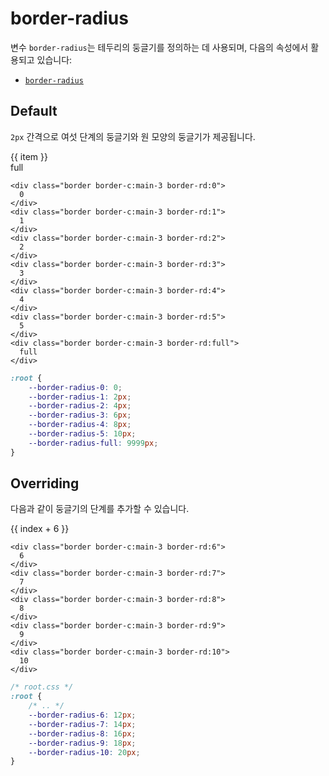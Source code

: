 <script setup>
import ExampleSection from "../components/ExampleSection.vue"
</script>

# border-radius

변수 `border-radius`는 테두리의 둥글기를 정의하는 데 사용되며, 다음의 속성에서 활용되고 있습니다:

-   [`border-radius`](../utility/border/border-radius.md)

## Default

`2px` 간격으로 여섯 단계의 둥글기와 원 모양의 둥글기가 제공됩니다.

<ExampleSection>
    <div class="d:flex gap:3">
        <div v-for="item of Array.from({length: 6}, (v, i) => i + 0)" class="h:10 w:10" :class="`d:flex ai:center jc:center bg-color:base-1 border border-c:main-3 border-rd:${item}`" > {{ item }} </div>
        <div class="h:10 w:10 d:flex ai:center jc:center bg-color:base-1 border border-c:main-3 border-rd:full">
            full
        </div>
    </div>
</ExampleSection>

```html{1,4,7,10,13,16,19}
<div class="border border-c:main-3 border-rd:0">
  0
</div>
<div class="border border-c:main-3 border-rd:1">
  1
</div>
<div class="border border-c:main-3 border-rd:2">
  2
</div>
<div class="border border-c:main-3 border-rd:3">
  3
</div>
<div class="border border-c:main-3 border-rd:4">
  4
</div>
<div class="border border-c:main-3 border-rd:5">
  5
</div>
<div class="border border-c:main-3 border-rd:full">
  full
</div>
```

```css
:root {
    --border-radius-0: 0;
    --border-radius-1: 2px;
    --border-radius-2: 4px;
    --border-radius-3: 6px;
    --border-radius-4: 8px;
    --border-radius-5: 10px;
    --border-radius-full: 9999px;
}
```

## Overriding

다음과 같이 둥글기의 단계를 추가할 수 있습니다.

<ExampleSection>
    <div class="d:flex gap:3">
        <div v-for="rad, index of Array.from({length: 5}, (v, i) => 2 * i + 12)" 
        class="h:10 w:10 d:flex ai:center jc:center bg-color:base-1 border border-c:main-3" 
        :style="`border-radius:${rad}px`"> {{ index + 6 }} </div>
    </div>
</ExampleSection>

```html{1,4,7,10,13,16,19}
<div class="border border-c:main-3 border-rd:6">
  6
</div>
<div class="border border-c:main-3 border-rd:7">
  7
</div>
<div class="border border-c:main-3 border-rd:8">
  8
</div>
<div class="border border-c:main-3 border-rd:9">
  9
</div>
<div class="border border-c:main-3 border-rd:10">
  10
</div>
```

```css
/* root.css */
:root {
    /* .. */
    --border-radius-6: 12px;
    --border-radius-7: 14px;
    --border-radius-8: 16px;
    --border-radius-9: 18px;
    --border-radius-10: 20px;
}
```
